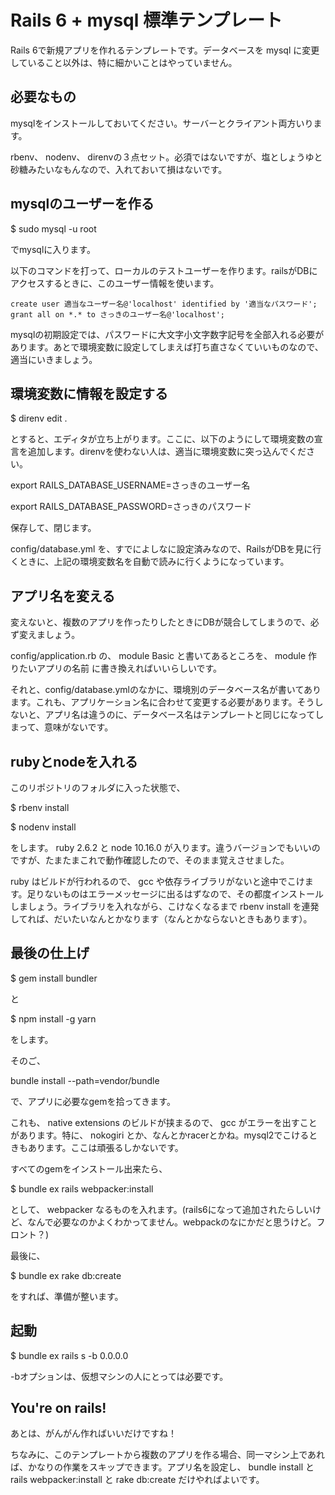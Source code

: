 # Rails 6 + mysql 標準テンプレート

Rails 6で新規アプリを作れるテンプレートです。データベースを mysql に変更していること以外は、特に細かいことはやっていません。

## 必要なもの

mysqlをインストールしておいてください。サーバーとクライアント両方いります。

rbenv、  nodenv、 direnvの３点セット。必須ではないですが、塩としょうゆと砂糖みたいなもんなので、入れておいて損はないです。

## mysqlのユーザーを作る

$ sudo mysql -u root

でmysqlに入ります。

以下のコマンドを打って、ローカルのテストユーザーを作ります。railsがDBにアクセスするときに、このユーザー情報を使います。
```
create user 適当なユーザー名@'localhost' identified by '適当なパスワード';
grant all on *.* to さっきのユーザー名@'localhost';
```

mysqlの初期設定では、パスワードに大文字小文字数字記号を全部入れる必要があります。あとで環境変数に設定してしまえば打ち直さなくていいものなので、適当にいきましょう。

## 環境変数に情報を設定する

$ direnv edit .

とすると、エディタが立ち上がります。ここに、以下のようにして環境変数の宣言を追加します。direnvを使わない人は、適当に環境変数に突っ込んでください。

export RAILS_DATABASE_USERNAME=さっきのユーザー名

export RAILS_DATABASE_PASSWORD=さっきのパスワード

保存して、閉じます。

config/database.yml を、すでによしなに設定済みなので、RailsがDBを見に行くときに、上記の環境変数名を自動で読みに行くようになっています。

## アプリ名を変える

変えないと、複数のアプリを作ったりしたときにDBが競合してしまうので、必ず変えましょう。

config/application.rb の、 module Basic と書いてあるところを、 module 作りたいアプリの名前 に書き換えればいいらしいです。

それと、config/database.ymlのなかに、環境別のデータベース名が書いてあります。これも、アプリケーション名に合わせて変更する必要があります。そうしないと、アプリ名は違うのに、データベース名はテンプレートと同じになってしまって、意味がないです。

## rubyとnodeを入れる

このリポジトリのフォルダに入った状態で、

$ rbenv install

$ nodenv install

をします。 ruby 2.6.2 と node 10.16.0 が入ります。違うバージョンでもいいのですが、たまたまこれで動作確認したので、そのまま覚えさせました。

ruby はビルドが行われるので、 gcc や依存ライブラリがないと途中でこけます。足りないものはエラーメッセージに出るはずなので、その都度インストールしましょう。ライブラリを入れながら、こけなくなるまで rbenv install を連発してれば、だいたいなんとかなります（なんとかならないときもあります）。

## 最後の仕上げ

$ gem install bundler

と

$ npm install -g yarn

をします。

そのご、

bundle install --path=vendor/bundle

で、アプリに必要なgemを拾ってきます。

これも、 native extensions のビルドが挟まるので、 gcc がエラーを出すことがあります。特に、 nokogiri とか、なんとかracerとかね。mysql2でこけるときもあります。ここは頑張るしかないです。

すべてのgemをインストール出来たら、

$ bundle ex rails webpacker:install

として、 webpacker なるものを入れます。(rails6になって追加されたらしいけど、なんで必要なのかよくわかってません。webpackのなにかだと思うけど。フロント？)

最後に、

$ bundle ex rake db:create

をすれば、準備が整います。

## 起動

$ bundle ex rails s -b 0.0.0.0

-bオプションは、仮想マシンの人にとっては必要です。

## You're on rails!

あとは、がんがん作ればいいだけですね！

ちなみに、このテンプレートから複数のアプリを作る場合、同一マシン上であれば、かなりの作業をスキップできます。アプリ名を設定し、 bundle install と rails webpacker:install と rake db:create だけやればよいです。
